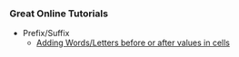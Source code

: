### Great Online Tutorials
- Prefix/Suffix
  - [Adding Words/Letters before or after values in cells](https://radacad.com/add-prefix-and-suffix-to-a-text-in-power-bi-generate-country-images-and-pages)
 
